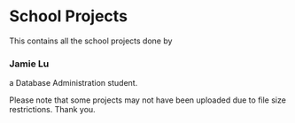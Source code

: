 # School Projects

This contains all the school projects done by
### Jamie Lu
a Database Administration student.


Please note that some projects may not have been uploaded due to file size restrictions.
Thank you.
